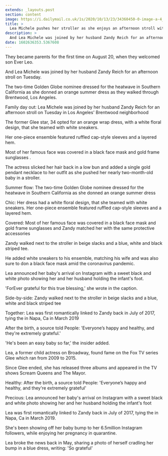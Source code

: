 ```yaml
--- 
extends: _layouts.post 
section: content 
image: https://i.dailymail.co.uk/1s/2020/10/13/23/34360450-0-image-a-4_1602629091006.jpg 
title: > 
  Lea Michele pushes her stroller as she enjoys an afternoon stroll with husband Zandy Reich 
description: > 
  And Lea Michele was joined by her husband Zandy Reich for an afternoon stroll on Tuesday.Family day out: Lea Michele was joined by her husband Zandy Reich for an afternoon stroll on Tuesday in Los Angeles' Brentwood neighborhoodThe former Glee star, 34 opted for an orange wrap dress, with a white floral design, that she teamed with white sneakers.Most of her famous face was covered in a black face mask and gold frame sunglasses .He added white sneakers to his ensemble, matching his wife and was also sure to don a black face mask amid the coronavirus pandemic.Lea announced her baby's arrival on Instagram with a sweet black and white photo showing her and her husband holding the infant's foot. 
date: 1602636353.5367608 
--- 
```

They became parents for the first time on August 20, when they welcomed son Ever Leo.

And Lea Michele was joined by her husband Zandy Reich for an afternoon stroll on Tuesday.

The two-time Golden Globe nominee dressed for the heatwave in Southern California as she donned an orange summer dress as they walked through Brentwood, Los Angeles.

Family day out: Lea Michele was joined by her husband Zandy Reich for an afternoon stroll on Tuesday in Los Angeles' Brentwood neighborhood

The former Glee star, 34 opted for an orange wrap dress, with a white floral design, that she teamed with white sneakers.

Her one-piece ensemble featured ruffled cap-style sleeves and a layered hem.

Most of her famous face was covered in a black face mask and gold frame sunglasses .

The actress slicked her hair back in a low bun and added a single gold pendant necklace to her outfit as she pushed her nearly two-month-old baby in a stroller.

Summer flow: The two-time Golden Globe nominee dressed for the heatwave in Southern California as she donned an orange summer dress

Chic: Her dress had a white floral design, that she teamed with white sneakers. Her one-piece ensemble featured ruffled cap-style sleeves and a layered hem.

Covered: Most of her famous face was covered in a black face mask and gold frame sunglasses and Zandy matched her with the same protective accessories

Zandy walked next to the stroller in beige slacks and a blue, white and black striped tee.

He added white sneakers to his ensemble, matching his wife and was also sure to don a black face mask amid the coronavirus pandemic.

Lea announced her baby's arrival on Instagram with a sweet black and white photo showing her and her husband holding the infant's foot.

'ForEver grateful for this true blessing,' she wrote in the caption.

Side-by-side: Zandy walked next to the stroller in beige slacks and a blue, white and black striped tee

Together: Lea was first romantically linked to Zandy back in July of 2017, tying the in Napa, Ca in March 2019

After the birth, a source told People: 'Everyone’s happy and healthy, and they're extremely grateful.'

'He's been an easy baby so far,' the insider added.

Lea, a former child actress on Broadway, found fame on the Fox TV series Glee which ran from 2009 to 2015.

Since Glee ended, she has released three albums and appeared in the TV shows Scream Queens and The Mayor.

Healthy: After the birth, a source told People: 'Everyone’s happy and healthy, and they're extremely grateful'

Precious: Lea announced her baby's arrival on Instagram with a sweet black and white photo showing her and her husband holding the infant's foot

Lea was first romantically linked to Zandy back in July of 2017, tying the in Napa, Ca in March 2019.

She's been showing off her baby bump to her 6.5million Instagram followers, while enjoying her pregnancy in quarantine.

Lea broke the news back in May, sharing a photo of herself cradling her bump in a blue dress, writing: 'So grateful'
